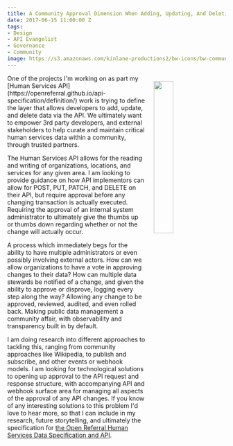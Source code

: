 ```yaml
---
title: A Community Approval Dimension When Adding, Updating, And Deleting Via API
date: 2017-06-15 11:00:00 Z
tags:
- Design
- API Evangelist
- Governance
- Community
image: https://s3.amazonaws.com/kinlane-productions2/bw-icons/bw-community-join.png
---
```


<p><img src="https://s3.amazonaws.com/kinlane-productions2/bw-icons/bw-community-join.png" align="right" width="30%" style="padding: 15px;" /></p>One of the projects I'm working on as part my [Human Services API](https://openreferral.github.io/api-specification/definition/) work is trying to define the layer that allows developers to add, update, and delete data via the API. We ultimately want to empower 3rd party developers, and external stakeholders to help curate and maintain critical human services data within a community, through trusted partners.

The Human Services API allows for the reading and writing of organizations, locations, and services for any given area. I am looking to provide guidance on how API implementors can allow for POST, PUT, PATCH, and DELETE on their API, but require approval before any changing transaction is actually executed. Requiring the approval of an internal system administrator to ultimately give the thumbs up or thumbs down regarding whether or not the change will actually occur.

A process which immediately begs for the ability to have multiple administrators or even possibly involving external actors. How can we allow organizations to have a vote in approving changes to their data? How can multiple data stewards be notified of a change, and given the ability to approve or disprove, logging every step along the way? Allowing any change to be approved, reviewed, audited, and even rolled back. Making public data management a community affair, with observability and transparency built in by default.

I am doing research into different approaches to tackling this, ranging from community approaches like Wikipedia, to publish and subscribe, and other events or webhook models. I am looking for technological solutions to opening up approval to the API request and response structure, with accompanying API and webhook surface area for managing all aspects of the approval of any API changes. If you know of any interesting solutions to this problem I'd love to hear more, so that I can include in my research, future storytelling, and ultimately the specification for [the Open Referral Human Services Data Specification and API](https://openreferral.org/).